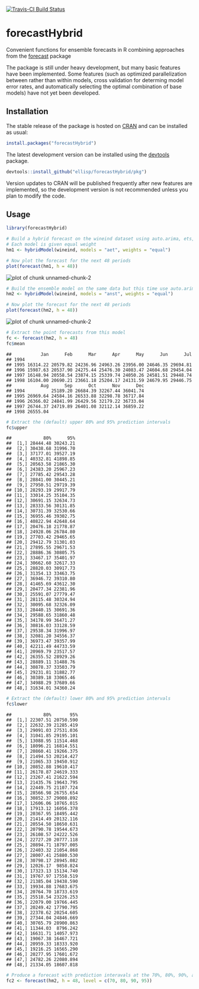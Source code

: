 [![Travis-CI Build Status](https://travis-ci.org/ellisp/forecastHybrid.svg?branch=master)](https://travis-ci.org/ellisp/forecastHybrid)

# forecastHybrid
Convenient functions for ensemble forecasts in R combining approaches from the [forecast](https://github.com/robjhyndman/forecast) package

The package is still under heavy development, but many basic features have been implemented. Some features (such as optimized parallelization between rather than within models, cross validation for determing model error rates, and automatically selecting the optimal combination of base models) have not yet been developed.

## Installation
The stable release of the package is hosted on [CRAN](https://cran.r-project.org/web/packages/forecastHybrid/index.html) and can be installed as usual:
````r
install.packages("forecastHybrid")
````

The latest development version can be installed using the [devtools](https://cran.r-project.org/web/packages/devtools/index.html) package.


```r
devtools::install_github("ellisp/forecastHybrid/pkg")
```
Version updates to CRAN will be published frequently after new features are implemented, so the development version is not recommended unless you plan to modify the code.

## Usage


```r
library(forecastHybrid)

# Build a hybrid forecast on the wineind dataset using auto.arima, ets, and tbats models.
# Each model is given equal weight
hm1 <- hybridModel(wineind, models = "aet", weights = "equal")

# Now plot the forecast for the next 48 periods
plot(forecast(hm1, h = 48))
```

![plot of chunk unnamed-chunk-2](figure/unnamed-chunk-2-1.png)

```r
# Build the ensemble model on the same data but this time use auto.arima, nnetar, stlm, and tbats models.
hm2 <- hybridModel(wineind, models = "anst", weights = "equal")

# Now plot the forecast for the next 48 periods
plot(forecast(hm2, h = 48))
```

![plot of chunk unnamed-chunk-2](figure/unnamed-chunk-2-2.png)

```r
# Extract the point forecasts from this model
fc <- forecast(hm2, h = 48)
fc$mean
```

```
##           Jan      Feb      Mar      Apr      May      Jun      Jul
## 1994                                                               
## 1995 16314.22 20579.82 24236.96 24963.26 23956.00 24646.35 29694.81
## 1996 15987.63 20537.90 24275.44 25476.30 24083.47 24604.68 29454.04
## 1997 16148.94 20558.54 23874.15 25339.74 24050.26 24581.51 29448.74
## 1998 16104.00 20690.21 23661.18 25204.17 24131.59 24679.95 29446.75
##           Aug      Sep      Oct      Nov      Dec
## 1994          25189.20 26684.39 32267.44 36041.74
## 1995 26969.64 24584.16 26533.88 32298.78 36717.84
## 1996 26366.02 24841.99 26429.56 32179.22 36733.04
## 1997 26744.37 24719.89 26401.08 32112.14 36859.22
## 1998 26555.04
```

```r
# Extract the (default) upper 80% and 95% prediction intervals
fc$upper
```

```
##            80%      95%
##  [1,] 28444.48 30243.21
##  [2,] 30438.68 31996.70
##  [3,] 37177.01 39527.19
##  [4,] 40332.81 41898.85
##  [5,] 20563.58 21865.30
##  [6,] 24383.20 25967.23
##  [7,] 27785.42 29543.28
##  [8,] 28841.00 30445.21
##  [9,] 27950.51 29719.39
## [10,] 28293.19 29917.79
## [11,] 33014.25 35104.35
## [12,] 30691.15 32634.73
## [13,] 28333.56 30131.85
## [14,] 30731.39 32530.66
## [15,] 36955.46 39302.75
## [16,] 40822.94 42648.64
## [17,] 20476.18 21778.87
## [18,] 24928.06 26784.80
## [19,] 27703.42 29465.65
## [20,] 29412.79 31301.03
## [21,] 27895.55 29671.53
## [22,] 28886.36 30805.75
## [23,] 33467.17 35401.97
## [24,] 30662.60 32617.33
## [25,] 28820.03 30917.73
## [26,] 31354.13 33463.75
## [27,] 36946.72 39310.80
## [28,] 41465.69 43612.30
## [29,] 20477.34 22381.96
## [30,] 25591.07 27779.47
## [31,] 28115.48 30324.94
## [32,] 30095.68 32326.09
## [33,] 28440.15 30691.36
## [34,] 29588.65 31860.48
## [35,] 34178.99 36471.27
## [36,] 30816.03 33128.59
## [37,] 29538.34 31996.97
## [38,] 32081.20 34556.37
## [39,] 36973.47 39357.99
## [40,] 42211.49 44733.59
## [41,] 20969.79 23517.57
## [42,] 26355.52 28929.26
## [43,] 28889.11 31488.76
## [44,] 30878.37 33503.79
## [45,] 29231.81 31882.77
## [46,] 30389.18 33065.46
## [47,] 34988.29 37689.66
## [48,] 31634.01 34360.24
```

```r
# Extract the (default) lower 80% and 95% prediction intervals
fc$lower
```

```
##            80%       95%
##  [1,] 22307.51 20750.590
##  [2,] 22632.39 21285.419
##  [3,] 29091.03 27531.036
##  [4,] 31041.85 29195.101
##  [5,] 13088.95 11514.468
##  [6,] 18096.21 16814.551
##  [7,] 20860.41 19266.375
##  [8,] 21494.53 20214.427
##  [9,] 21065.33 19450.912
## [10,] 20852.88 19610.417
## [11,] 26178.87 24619.333
## [12,] 23267.41 21622.594
## [13,] 21435.76 19643.795
## [14,] 22449.75 21107.724
## [15,] 28566.98 26755.654
## [16,] 30852.37 29008.892
## [17,] 12606.06 10765.015
## [18,] 17913.12 16056.378
## [19,] 20367.95 18495.442
## [20,] 21414.49 20132.116
## [21,] 20554.50 18650.631
## [22,] 20790.78 19544.673
## [23,] 26108.57 24222.526
## [24,] 22727.20 20777.118
## [25,] 20894.71 18797.005
## [26,] 22403.32 21054.868
## [27,] 28007.41 25880.530
## [28,] 30798.17 28945.082
## [29,] 12026.17  9858.824
## [30,] 17323.13 15134.740
## [31,] 19767.97 17558.519
## [32,] 21385.04 19438.590
## [33,] 19934.88 17683.675
## [34,] 20764.70 18733.619
## [35,] 25518.54 23226.253
## [36,] 22079.00 19766.445
## [37,] 20249.42 17790.795
## [38,] 22378.62 20254.605
## [39,] 27344.04 24846.669
## [40,] 30765.79 28900.863
## [41,] 11344.03  8796.242
## [42,] 16631.71 14057.973
## [43,] 19067.38 16467.721
## [44,] 20959.33 18333.920
## [45,] 19216.25 16565.290
## [46,] 20277.95 17601.672
## [47,] 24782.26 22080.894
## [48,] 21334.05 18607.818
```

```r
# Produce a forecast with prediction interavals at the 70%, 80%, 90%, and 95% levels
fc2 <- forecast(hm2, h = 48, level = c(70, 80, 90, 95))
```

